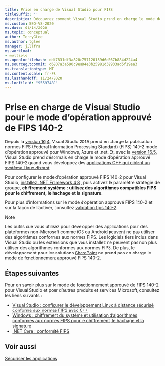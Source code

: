 ```yaml
---
title: Prise en charge de Visual Studio pour FIPS
titleSuffix: ''
description: Découvrez comment Visual Studio prend en charge le mode de fonctionnement approuvé de la publication de normes FIPS (Federal Information Processing Standard) 140-2 pour Windows, Azure et .NET.
ms.custom: SEO-VS-2020
ms.date: 04/14/2020
ms.topic: conceptual
author: TerryGLee
ms.author: tglee
manager: jillfra
ms.workload:
- multiple
ms.openlocfilehash: ddf7831df3a820c757120159d6d367b884d224a4
ms.sourcegitcommit: d6207a3a590c9ea84e3b25981d39933ad5f19ea3
ms.translationtype: MT
ms.contentlocale: fr-FR
ms.lasthandoff: 11/24/2020
ms.locfileid: "95597481"
---
```

# <a name="visual-studio-support-for-the-fips-140-2-approved-mode-of-operation"></a>Prise en charge de Visual Studio pour le mode d’opération approuvé de FIPS 140-2

Depuis la [version 16,4](/visualstudio/releases/2019/release-notes-v16.4/), Visual Studio 2019 prend en charge la publication normes FIPS (Federal Information Processing Standard) (FIPS) 140-2 mode d’opération approuvé pour Windows, Azure et .net. Et, avec la [version 16,5](/visualstudio/releases/2019/release-notes-archive-v16.5), Visual Studio prend désormais en charge le mode d’opération approuvé FIPS 140-2 quand vous développez des [applications C++ qui ciblent un système Linux distant](/cpp/linux/set-up-fips-compliant-secure-remote-linux-development/).

Pour configurer le mode d’opération approuvé FIPS 140-2 pour Visual Studio, [installez .NET Framework 4,8](https://dotnet.microsoft.com/download/dotnet-framework/net48) , puis activez le paramètre stratégie de groupe, **chiffrement système : utilisez des algorithmes compatibles FIPS pour le chiffrement, le hachage et la signature**.

Pour plus d’informations sur le mode d’opération approuvé FIPS 140-2 et sur la façon de l’activer, consultez [validation fips 140-2](/windows/security/threat-protection/fips-140-validation/).

> [!NOTE]
> Les outils que vous utilisez pour développer des applications pour des plateformes non-Microsoft comme iOS ou Android peuvent ne pas utiliser des algorithmes conformes aux normes FIPS. Les logiciels tiers inclus dans Visual Studio ou les extensions que vous installez ne peuvent pas non plus utiliser des algorithmes conformes aux normes FIPS. De plus, le développement pour les solutions [SharePoint](/sharepoint/security-for-sharepoint-server/federal-information-processing-standard-security-standards/) ne prend pas en charge le mode de fonctionnement approuvé FIPS 140-2.

## <a name="next-steps"></a>Étapes suivantes

Pour en savoir plus sur le mode de fonctionnement approuvé de FIPS 140-2 pour Visual Studio et pour d’autres produits et services Microsoft, consultez les liens suivants :

- [Visual Studio : configurer le développement Linux à distance sécurisé conforme aux normes FIPS avec C++](/cpp/linux/set-up-fips-compliant-secure-remote-linux-development/)
- [Windows : chiffrement du système et utilisation d’algorithmes conformes aux normes FIPS pour le chiffrement, le hachage et la signature](/windows/security/threat-protection/security-policy-settings/system-cryptography-use-fips-compliant-algorithms-for-encryption-hashing-and-signing)
- [.NET Core : conformité FIPS](/dotnet/standard/security/fips-compliance/)

## <a name="see-also"></a>Voir aussi

[Sécuriser les applications](securing-applications.md)